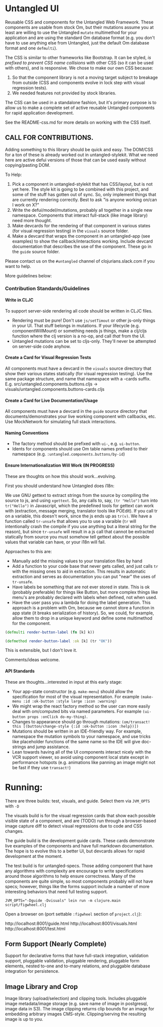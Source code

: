 # Untangled UI

Reusable CSS and components for the Untangled Web Framework. These components are usable from stock Om, but their mutations
assume you at least are willing to use the Untangled `mutate` multimethod for your application and are using
the standard Om database format (e.g. you don't have to use anything else from Untangled, just the 
default Om database format and one `defmulti`).

The CSS is similar to other frameworks like Bootstrap. It can be styled, *is prefixed to prevent CSS name collisions* with other
CSS (so it can be used with others), and is responsive. We chose to make our own CSS because:

1. So that the component library is not a moving target subject to breakage from outside (CSS and components evolve in
lock step with visual regression tests).
2. We needed features not provided by stock libraries.

The CSS can be used in a standalone fashion, but it's primary purpose is to allow us to make a complete set of active
reusable Untangled components for rapid application development.

See the README-css.md for more details on working with the CSS itself. 

## CALL FOR CONTRIBUTIONS.

Adding something to this library should be quick and easy. The DOM/CSS 
for a ton of these is already worked out in untangled-stylekit. What we
need here are active defui versions of those that can be used easily 
without copying/pasting DOM.

To Help:

1. Pick a component in untangled-stylekit that has CSS/layout, but is not yet here. The style kit is going to be 
combined with this project, and some of the stuff has gotten out of sync. So, only implement things that are currently
rendering correctly. Best to ask "is anyone working on/can I work on X?"
2. Write the defui/model/mutations, probably all together in a single new namespace.
Components that interact full-stack (like image library) need more thought.
2. Make devcards for the rendering of that component in various states (for
visual regression testing) in the `visuals` source folder.
3. Make a devcard that wraps the component in an untangled-app (see examples)
to show the callback/interactions working. Include devcard documentation that
describes the use of the component. These go in the `guide` source folder.

Please contact us on the `#untangled` channel of clojurians.slack.com if you 
want to help.

More guidelines below:

### Contribution Standards/Guidelines

#### Write in CLJC

To support server-side rendering all code should be written in CLJC files. 

- Rendering must be pure! Don't use `js/setTimout` or other js-only things in your UI. That stuff belongs in mutations.
If your lifecycle (e.g. componentWillMount) or something needs js things, make a clj/cljs function where the clj version 
is a no-op, and call *that* from the UI.
- Untangled mutations can be set to cljs-only. They'll never be attempted on server-side code anyhow.

#### Create a Card for Visual Regression Tests

All components must have a devcard in the `visuals` source directory that show their various states 
statically (for visual regression testing). Use the same package structure, and name that namespace with a -cards suffix.
E.g. src/untangled.components.buttons.cljs -> visuals/untangled.components.buttons-cards.cljs

#### Create a Card for Live Documentation/Usage

All components must have a devcard in the `guide` source directory that documents/demonstrates
your live working component with callbacks, etc. Use MockNetwork for simulating full stack interactions.

#### Naming Conventions

- The factory method should be prefixed with `ui-`, e.g. `ui-button`.
- Idents for components should use Om table names prefixed to their namespace (e.g. `:untangled.components.buttons/by-id`)

#### Ensure Internationalization Will Work (IN PROGRESS)

These are thoughts on how this should work...evolving.

First you should understand how Untangled does i18n:

We use GNU gettext to extract strings from the source by compiling the source to js, and using `xgettext`. So, any
calls to, say, `(tr "Hello")` turn into `tr("Hello")` in Javascript, which the predefined tools for gettext can work with
(extraction, message merging, translator tools like POEdit). If you call tr on a variable, this doesn't work, since the
js ends up as `tr(v)`. We have a function called `tr-unsafe` that allows you to use a varaible (`tr` will intentionally
crash the compile if you use anything but a literal string for the reason), but since `tr-unsafe` will result in a js call that 
cannot be extracted statically from source you must somehow tell gettext about the possible values that variable can have, 
or your i18n will fail.

Approaches to this are:
- Manually add the missing values to your translation files by hand
- Add a function to your code base that never gets called, and just calls `tr` with the missing ones to aid in extraction.
This results in automatic extraction and serves as documentation you can put "near" the uses of `tr-unsafe`. 
- Have labels be something that are not ever stored in state. This is ok (probably preferable) for things like Button, 
but more complex things like menu's are probably declared with labels when defined, not when used.
- Have the user pass you a lambda for doing the label generation. This approach is a problem with Om, because we cannot 
store a function in app state (it breaks serialization of history). So,
we could, for example, allow them to drop in a unique keyword and define some multimethod for the component.

```clj
(defmulti render-button-label (fn [k] k))

(defmethod render-button-label :ok [k] (tr "OK"))
```

This is extensible, but I don't love it.

Comments/ideas welcome.


#### API Standards

These are thoughts...interested in input at this early stage:

- Your app-state constructor (e.g. `make-menu`) should allow the specification for most of the visual representation. For
example `(make-menu :id :ok-button :style large :icon :warning)`
- We might wrap the react factory method so the user can more easily deal with om/computed bits via named parameters. 
For example `(ui-button props :onClick do-my-thing)`. 
- Changes to appearance should go through mutations: `(om/transact! this [(button/change-style {:id :ok-button :icon :help})])`
- Mutations should be written in an IDE-friendly way. For example, namespace the mutation symbols to your namespace, and
use tricks like placeholder functions of the same name so the IDE will give doc-strings and jump assistance.
- Lean towards having all of the UI components interact nicely with the VCR support viewer, so avoid using component
local state except in performance hotspots (e.g. animations like panning an image might not be fast if they use 
`transact!`)

# Running:

There are three builds: test, visuals, and guide. Select them via `JVM_OPTS` with `-D`

The visuals build is for the visual regression cards that show each possible visible state of a component, and are
(TODO) run through a browser-based image capture diff to detect visual regressions due to code and CSS changes.

The guide build is the development guide cards. These cards demonstrate live examples of the components and have full
markdown documentation. The hope is to evolve this to a better UI, but devcards allows for rapid development at the 
moment.

The test build is for untangled-specs. Those adding component that have any algorithms with complexity are encourage to
write specifications around those algorithms to help ensure correctness. Many of the components are quite simple, so
most components probably will not have specs; however, things like the forms support include a number of more interesting
behaviors that need full testing support.

```
JVM_OPTS="-Dguide -Dvisuals" lein run -m clojure.main script/figwheel.clj
```

Open a browser on (port settable `:figwheel` section of `project.clj`):

http://localhost:8001/guide.html
http://localhost:8001/visuals.html
http://localhost:8001/test.html

## Form Support (Nearly Complete)

Support for declarative forms that have full-stack integration, validation
support, pluggable validation, pluggable rendering, pluggable form elements, 
nested to-one and to-many relations, and pluggable database integration for
persistence.

## Image Library and Crop

Image library (upload/selection) and clipping tools. Includes pluggable
image metadata/image storage (e.g. save name of image in postgresql, image
data in S3). The image clipping returns clip bounds for an image for 
embedding arbitrary images CMS-style. Clipping/serving the resulting
image is up to you.
